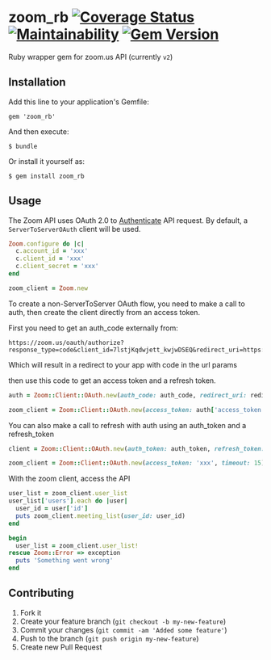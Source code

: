 # zoom_rb [![Coverage Status](https://coveralls.io/repos/github/kyleboe/zoom_rb/badge.svg?branch=main)](https://coveralls.io/github/kyleboe/zoom_rb?branch=main) [![Maintainability](https://api.codeclimate.com/v1/badges/8b8d168aa7e9d3d004f6/maintainability)](https://codeclimate.com/github/kyleboe/zoom_rb/maintainability) [![Gem Version](https://badge.fury.io/rb/zoom_rb.svg)](https://badge.fury.io/rb/zoom_rb)

Ruby wrapper gem for zoom.us API (currently `v2`)

## Installation

Add this line to your application's Gemfile:

    gem 'zoom_rb'

And then execute:

    $ bundle

Or install it yourself as:

    $ gem install zoom_rb

## Usage

The Zoom API uses OAuth 2.0 to [Authenticate](https://developers.zoom.us/docs/api/rest/using-zoom-apis/#authentication) API request. By default, a `ServerToServerOAuth` client will be used.

```ruby
Zoom.configure do |c|
  c.account_id = 'xxx'
  c.client_id = 'xxx'
  c.client_secret = 'xxx'
end

zoom_client = Zoom.new
```

To create a non-ServerToServer OAuth flow, you need to make a call to auth, then create the client directly from an access token.

First you need to get an auth_code externally from:
```
https://zoom.us/oauth/authorize?response_type=code&client_id=7lstjKqdwjett_kwjwDSEQ&redirect_uri=https://yourapp.com
```

Which will result in a redirect to your app with code in the url params

then use this code to get an access token and a refresh token.

```ruby
auth = Zoom::Client::OAuth.new(auth_code: auth_code, redirect_uri: redirect_uri, timeout: 15).auth

zoom_client = Zoom::Client::OAuth.new(access_token: auth['access_token'], timeout: 15)
```

You can also make a call to refresh with auth using an auth_token and a refresh_token
```ruby
client = Zoom::Client::OAuth.new(auth_token: auth_token, refresh_token: refresh_token).auth

zoom_client = Zoom::Client::OAuth.new(access_token: 'xxx', timeout: 15)
```

With the zoom client, access the API

```ruby
user_list = zoom_client.user_list
user_list['users'].each do |user|
  user_id = user['id']
  puts zoom_client.meeting_list(user_id: user_id)
end

begin
  user_list = zoom_client.user_list!
rescue Zoom::Error => exception
  puts 'Something went wrong'
end
```


## Contributing

1. Fork it
2. Create your feature branch (`git checkout -b my-new-feature`)
3. Commit your changes (`git commit -am 'Added some feature'`)
4. Push to the branch (`git push origin my-new-feature`)
5. Create new Pull Request
